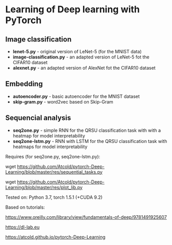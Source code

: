 # Learning of Deep learning with PyTorch

## Image classification

- **lenet-5.py** - original version of LeNet-5 (for the MNIST data)
- **image-classification.py** - an adapted version of LeNet-5 fot the CIFAR10 dataset
- **alexnet.py** - an adapted version of AlexNet fot the CIFAR10 dataset

## Embedding

- **autoencoder.py** - basic autoencoder for the MNIST dataset
- **skip-gram.py** - word2vec based on Skip-Gram

## Sequencial analysis

- **seq2one.py** - simple RNN for the QRSU classification task with with a heatmap for model interpretability
- **seq2one-lstm.py** - RNN with LSTM for the QRSU classification task with heatmaps for model interpretability

Requires (for seq2one.py, seq2one-lstm.py):

wget https://github.com/Atcold/pytorch-Deep-Learning/blob/master/res/sequential_tasks.py

wget https://github.com/Atcold/pytorch-Deep-Learning/blob/master/res/plot_lib.py

Tested on: Python 3.7, torch 1.5.1 (+CUDA 9.2)

Based on tutorials:

https://www.oreilly.com/library/view/fundamentals-of-deep/9781491925607

https://dl-lab.eu

https://atcold.github.io/pytorch-Deep-Learning